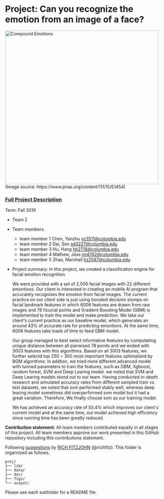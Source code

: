 # Project: Can you recognize the emotion from an image of a face? 
<img src="figs/CE.jpg" alt="Compound Emotions" width="500"/>
(Image source: https://www.pnas.org/content/111/15/E1454)

### [Full Project Description](doc/project3_desc.md)

Term: Fall 2019

+ Team 2
+ Team members
	+ team member 1 Chen, Yanzhu yc3511@columbia.edu
	+ team member 2 Dai, Sen sd3227@columbia.edu
	+ team member 3 Hu, Hang hh2718@columbia.edu
	+ team member 4 Mathew, Jess jm4742@columbia.edu
	+ team member 5 Zhao, Marshall hz2587@columbia.edu

+ Project summary: In this project, we created a classification engine for facial emotion recognition. 

   We were provided with a set of 2,500 facial images with 22 different emontions. Our client is interested in creating an mobile AI program that accurately recognizes the emotion from facial images. The current practice on our client side is just using boosted decision stumps on facial landmark features in which 6006 features are drawn from raw images and 78 ficucial points and Gradient Boosting Model (GBM) is implemented to train the model and make prediction. We take our client's current practice as our baseline model, which generates an around 43% of accurate rate for predicting emontions. At the same time, 6006 features take loads of time to feed GBM model.
   
   Our group managed to best select informative features by computating unique distance between all pairwised 78 ponits and we ended with 3003 features with this algorithms. Based on all 3003 features, we further selectd top 250 ~ 300 most important features optimalized by BGM algorithms. In addtion, we tried more different advanced model with tunned parameters to train the features, such as GBM, Xgboost, random forest, SVM and Deep Learing model. we noted that SVM and Deep Learing models stood out to our team. Having conducted in-depth research and simulated accuracy rates from different sampled train vs test datasets, we noted that svm performed stably well, whereas deep learing model sometimes did overperformed svm model but it had a great variation. Therefore, We finally choose svm as our training model.
   
   We has achieved an accuracy rate of 53.4% which improves our client's current model and at the same time, our model achieved high efficiency since running time has been greatly reduced. 
   
   
	
**Contribution statement**: All team members contributed equally in all stages of this project. All team members approve our work presented in this GitHub repository including this contributions statement. 

Following [suggestions](http://nicercode.github.io/blog/2013-04-05-projects/) by [RICH FITZJOHN](http://nicercode.github.io/about/#Team) (@richfitz). This folder is orgarnized as follows.

```
proj/
├── lib/
├── data/
├── doc/
├── figs/
└── output/
```

Please see each subfolder for a README file.
